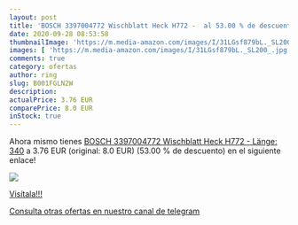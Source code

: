 ```yaml
---
layout: post
title: 'BOSCH 3397004772 Wischblatt Heck H772 -  al 53.00 % de descuento'
date: 2020-09-28 08:53:58
thumbnailImage: 'https://m.media-amazon.com/images/I/31LGsf879bL._SL200_.jpg'
images: [ 'https://m.media-amazon.com/images/I/31LGsf879bL._SL200_.jpg' ]
comments: true
category: ofertas
author: ring
slug: B001FGLN2W
description:
actualPrice: 3.76 EUR
comparePrice: 8.0 EUR
inStock: true
---
```


Ahora mismo tienes [BOSCH 3397004772 Wischblatt Heck H772 - Länge: 340](https://www.amazon.com/dp/B001FGLN2W/?tag=redken08-20) a 3.76 EUR (original: 8.0 EUR) (53.00 %  de descuento) en el siguiente enlace!

[![](https://m.media-amazon.com/images/I/31LGsf879bL._SL200_.jpg)](https://www.amazon.com/dp/B001FGLN2W/?tag=redken08-20)

[Visítala!!!](https://www.amazon.com/dp/B001FGLN2W/?tag=redken08-20)

[Consulta otras ofertas en nuestro canal de telegram](https://t.me/s/ofertas25)
